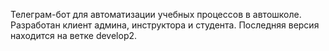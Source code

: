 Телеграм-бот для автоматизации учебных процессов в автошколе. Разработан клиент админа, инструктора и студента. Последняя версия находится на ветке develop2.
